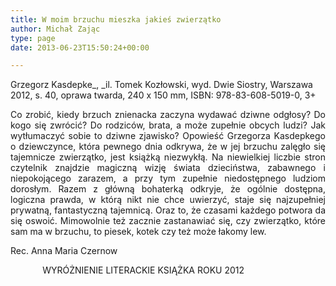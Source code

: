 ```yaml
---
title: W moim brzuchu mieszka jakieś zwierzątko
author: Michał Zając
type: page
date: 2013-06-23T15:50:24+00:00

---
```

Grzegorz Kasdepke_, _il. Tomek Kozłowski, wyd. Dwie Siostry, Warszawa 2012, s. 40, oprawa twarda, 240 x 150 mm, ISBN: 978-83-608-5019-0, 3+

<p style="text-align: justify;">
  Co zrobić, kiedy brzuch znienacka zaczyna wydawać dziwne odgłosy? Do kogo się zwrócić? Do rodziców, brata, a może zupełnie obcych ludzi? Jak wytłumaczyć sobie to dziwne zjawisko? Opowieść Grzegorza Kasdepkego o dziewczynce, która pewnego dnia odkrywa, że w jej brzuchu zalęgło się tajemnicze zwierzątko, jest książką niezwykłą. Na niewielkiej liczbie stron czytelnik znajdzie magiczną wizję świata dzieciństwa, zabawnego i niepokojącego zarazem, a przy tym zupełnie niedostępnego ludziom dorosłym. Razem z główną bohaterką odkryje, że ogólnie dostępna, logiczna prawda, w którą nikt nie chce uwierzyć, staje się najzupełniej prywatną, fantastyczną tajemnicą. Oraz to, że czasami każdego potwora da się oswoić. Mimowolnie też zacznie zastanawiać się, czy zwierzątko, które sam ma w brzuchu, to piesek, kotek czy też może łakomy lew.
</p>

<p style="text-align: justify;">
  Rec. Anna Maria Czernow
</p>

<p style="text-align: justify;">
               WYRÓŻNIENIE LITERACKIE KSIĄŻKA ROKU 2012
</p>